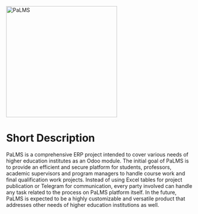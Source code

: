 <img src="https://github.com/sefasenlik/PaLMS/assets/43667807/a27ff24d-6e9c-4a50-bf22-e925e7257683" alt="PaLMS" width="300"/>

# Short Description
PaLMS is a comprehensive ERP project intended to cover various needs of higher education institutes as an Odoo module. The initial goal of PaLMS is to provide an efficient and secure platform for students, professors, academic supervisors and program managers to handle course work and final qualification work projects. Instead of using Excel tables for project publication or Telegram for communication, every party involved can handle any task related to the process on PaLMS platform itself. In the future, PaLMS is expected to be a highly customizable and versatile product that addresses other needs of higher education institutions as well.
